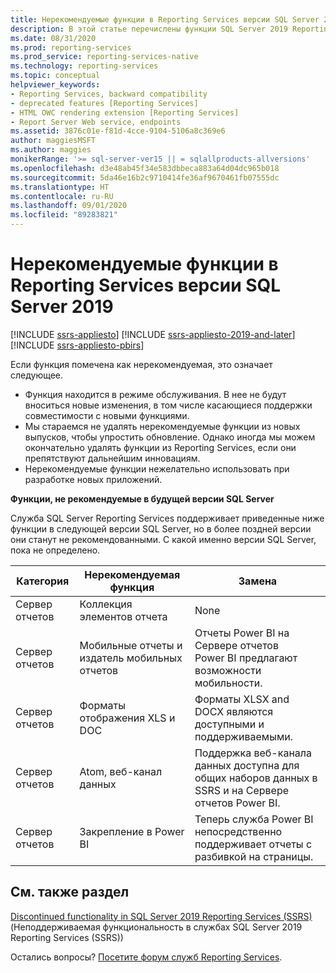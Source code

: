 ```yaml
---
title: Нерекомендуемые функции в Reporting Services версии SQL Server 2019 | Документация Майкрософт
description: В этой статье перечислены функции SQL Server 2019 Reporting Services, которые будут объявлены нерекомендуемыми в следующей версии SQL Server Reporting Services.
ms.date: 08/31/2020
ms.prod: reporting-services
ms.prod_service: reporting-services-native
ms.technology: reporting-services
ms.topic: conceptual
helpviewer_keywords:
- Reporting Services, backward compatibility
- deprecated features [Reporting Services]
- HTML OWC rendering extension [Reporting Services]
- Report Server Web service, endpoints
ms.assetid: 3876c01e-f81d-4cce-9104-5106a8c369e6
author: maggiesMSFT
ms.author: maggies
monikerRange: '>= sql-server-ver15 || = sqlallproducts-allversions'
ms.openlocfilehash: d3e48ab45f34e583dbbeca883a64d04dc965b018
ms.sourcegitcommit: 5da46e16b2c9710414fe36af9670461fb07555dc
ms.translationtype: HT
ms.contentlocale: ru-RU
ms.lasthandoff: 09/01/2020
ms.locfileid: "89283821"
---
```

# <a name="deprecated-features-in-sql-server-2019-reporting-services"></a>Нерекомендуемые функции в Reporting Services версии SQL Server 2019

[!INCLUDE [ssrs-appliesto](../includes/ssrs-appliesto.md)] [!INCLUDE [ssrs-appliesto-2019-and-later](../includes/ssrs-appliesto-2019-and-later.md)] [!INCLUDE [ssrs-appliesto-pbirs](../includes/ssrs-appliesto-pbirs.md)]

Если функция помечена как нерекомендуемая, это означает следующее.

- Функция находится в режиме обслуживания. В нее не будут вноситься новые изменения, в том числе касающиеся поддержки совместимости с новыми функциями.
- Мы стараемся не удалять нерекомендуемые функции из новых выпусков, чтобы упростить обновление. Однако иногда мы можем окончательно удалять функции из Reporting Services, если они препятствуют дальнейшим инновациям.
- Нерекомендуемые функции нежелательно использовать при разработке новых приложений.

**Функции, не рекомендуемые в будущей версии SQL Server**

Служба SQL Server Reporting Services поддерживает приведенные ниже функции в следующей версии SQL Server, но в более поздней версии они станут не рекомендованными. С какой именно версии SQL Server, пока не определено.

| **Категория** | **Нерекомендуемая функция** | **Замена** |
| --- | --- | --- |
| Сервер отчетов | Коллекция элементов отчета | None |
| Сервер отчетов | Мобильные отчеты и издатель мобильных отчетов | Отчеты Power BI на Сервере отчетов Power BI предлагают возможности мобильности. |
| Сервер отчетов | Форматы отображения XLS и DOC | Форматы XLSX and DOCX являются доступными и поддерживаемыми. |
| Сервер отчетов | Atom, веб-канал данных | Поддержка веб-канала данных доступна для общих наборов данных в SSRS и на Сервере отчетов Power BI. |
| Сервер отчетов | Закрепление в Power BI | Теперь служба Power BI непосредственно поддерживает отчеты с разбивкой на страницы.  |

## <a name="see-also"></a>См. также раздел

[Discontinued functionality in SQL Server 2019 Reporting Services (SSRS)](discontinued-functionality-sql-server-reporting-services-2019.md) (Неподдерживаемая функциональность в службах SQL Server 2019 Reporting Services (SSRS))

Остались вопросы? [Посетите форум служб Reporting Services](https://go.microsoft.com/fwlink/?LinkId=620231).
